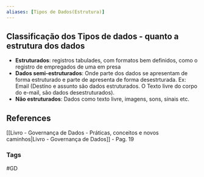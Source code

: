 ```yaml
---
aliases: [Tipos de Dados(Estrutura)]
---
```


## Classificação dos Tipos de dados - quanto a estrutura dos dados

 - **Estruturados**: registros tabulades, com formatos bem definidos, como o registro de empregados de uma em presa
- **Dados semi-estruturados**: Onde parte dos dados se apresentam de forma estruturado e parte de apresenta de forma desestrturada. Ex: Email (Destino e assunto são dados estruturados. O Texto livre do corpo do e-mail, são dados desestruturados).
- **Não estruturados**: Dados como texto livre, imagens, sons, sinais etc.


## References
[[Livro - Governança de Dados - Práticas, conceitos e novos caminhos|Livro - Governança de Dados]] - Pag. 19

### Tags
#GD 
